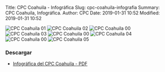Title: CPC Coahuila - Infográfica
Slug: cpc-coahuila-infografia
Summary: CPC Coahuila, Infográfica.
Author: CPC
Date: 2019-01-31 10:52
Modified: 2019-01-31 10:52


<img class="img-fluid" src="cpc-coahuila-infografia-01.png" alt="CPC Coahuila 01">
<img class="img-fluid" src="cpc-coahuila-infografia-02.png" alt="CPC Coahuila 02">
<img class="img-fluid" src="cpc-coahuila-infografia-00.png" alt="CPC Coahuila 00">
<img class="img-fluid" src="cpc-coahuila-infografia-03.png" alt="CPC Coahuila 03">
<img class="img-fluid" src="cpc-coahuila-infografia-00.png" alt="CPC Coahuila 00">
<img class="img-fluid" src="cpc-coahuila-infografia-04.png" alt="CPC Coahuila 04">
<img class="img-fluid" src="cpc-coahuila-infografia-00.png" alt="CPC Coahuila 00">
<img class="img-fluid" src="cpc-coahuila-infografia-05.png" alt="CPC Coahuila 05">

### Descargar

* [Infográfica del CPC Coahuila - PDF](cpc-coahuila-infografia.pdf)
